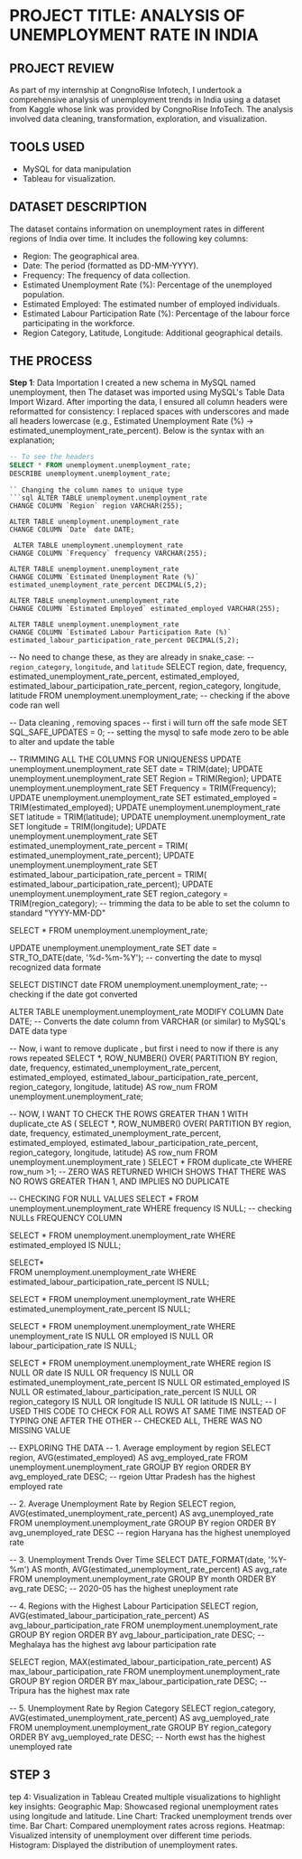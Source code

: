 # PROJECT TITLE: ANALYSIS OF UNEMPLOYMENT RATE IN INDIA 
## PROJECT REVIEW
As part of my internship at CongnoRise Infotech, I undertook a comprehensive analysis of unemployment trends in India using a dataset from Kaggle whose link was provided by CongnoRise InfoTech. The analysis involved data cleaning, transformation, exploration, and visualization. 
## TOOLS USED 
- MySQL for data manipulation
- Tableau for visualization.

## DATASET DESCRIPTION
The dataset contains information on unemployment rates in different regions of India over time. It includes the following key columns:

- Region: The geographical area.
- Date: The period (formatted as DD-MM-YYYY).
- Frequency: The frequency of data collection.
- Estimated Unemployment Rate (%): Percentage of the unemployed population.
- Estimated Employed: The estimated number of employed individuals.
- Estimated Labour Participation Rate (%): Percentage of the labour force participating in the workforce.
- Region Category, Latitude, Longitude: Additional geographical details.

## THE PROCESS
**Step 1**: Data Importation
I created a new schema in MySQL named unemployment, then
The dataset was imported using MySQL's Table Data Import Wizard.
 After importing the data, I ensured all column headers were reformatted for consistency:
I replaced spaces with underscores and made all headers lowercase (e.g., Estimated Unemployment Rate (%) → estimated_unemployment_rate_percent). Below is the syntax with an explanation;


```sql
-- To see the headers
SELECT * FROM unemployment.unemployment_rate;
DESCRIBE unemployment.unemployment_rate;
```
```
`` Changing the column names to unique type 
```sql ALTER TABLE unemployment.unemployment_rate
CHANGE COLUMN `Region` region VARCHAR(255);

ALTER TABLE unemployment.unemployment_rate
CHANGE COLUMN `Date` date DATE;

 ALTER TABLE unemployment.unemployment_rate
CHANGE COLUMN `Frequency` frequency VARCHAR(255);

ALTER TABLE unemployment.unemployment_rate
CHANGE COLUMN `Estimated Unemployment Rate (%)` estimated_unemployment_rate_percent DECIMAL(5,2);

ALTER TABLE unemployment.unemployment_rate
CHANGE COLUMN `Estimated Employed` estimated_employed VARCHAR(255);

ALTER TABLE unemployment.unemployment_rate
CHANGE COLUMN `Estimated Labour Participation Rate (%)` estimated_labour_participation_rate_percent DECIMAL(5,2);
```

-- No need to change these, as they are already in snake_case:
-- `region_category`, `longitude`, and `latitude`
SELECT region, date, frequency, estimated_unemployment_rate_percent, estimated_employed,
       estimated_labour_participation_rate_percent, region_category, longitude, latitude
FROM unemployment.unemployment_rate; -- checking if the above code ran well


-- Data cleaning , removing spaces
-- first i will turn off the safe mode
SET SQL_SAFE_UPDATES = 0; -- setting the mysql to safe mode zero to be able to alter and update the table

-- TRIMMING ALL THE COLUMNS FOR UNIQUENESS
UPDATE unemployment.unemployment_rate
SET date = TRIM(date);
UPDATE unemployment.unemployment_rate
SET Region = TRIM(Region);
UPDATE unemployment.unemployment_rate
SET Frequency = TRIM(Frequency);
UPDATE unemployment.unemployment_rate
SET estimated_employed = TRIM(estimated_employed);
UPDATE unemployment.unemployment_rate
SET latitude = TRIM(latitude);
UPDATE unemployment.unemployment_rate
SET longitude = TRIM(longitude);
UPDATE unemployment.unemployment_rate
SET estimated_unemployment_rate_percent = TRIM( estimated_unemployment_rate_percent);
UPDATE unemployment.unemployment_rate
SET  estimated_labour_participation_rate_percent = TRIM( estimated_labour_participation_rate_percent);
UPDATE unemployment.unemployment_rate
SET region_category = TRIM(region_category);
 -- trimming the data  to be able to set the column to standard "YYYY-MM-DD"
 
 SELECT * FROM unemployment.unemployment_rate;

UPDATE unemployment.unemployment_rate
SET date = STR_TO_DATE(date, '%d-%m-%Y'); -- converting the date to mysql recognized data formate

SELECT DISTINCT date
FROM unemployment.unemployment_rate; -- checking if the date got converted

ALTER TABLE unemployment.unemployment_rate
MODIFY COLUMN Date DATE; -- Converts the date column from VARCHAR (or similar) to MySQL's DATE data type

-- Now, i want to remove duplicate , but first i need to now if there is any rows repeated
SELECT *,
ROW_NUMBER() OVER(
PARTITION BY region, date, frequency, estimated_unemployment_rate_percent, estimated_employed,
       estimated_labour_participation_rate_percent, region_category, longitude, latitude) AS row_num
FROM unemployment.unemployment_rate;

-- NOW, I WANT TO CHECK THE ROWS GREATER THAN 1
WITH duplicate_cte AS (
SELECT *,
ROW_NUMBER() OVER(
PARTITION BY region, date, frequency, estimated_unemployment_rate_percent, estimated_employed,
       estimated_labour_participation_rate_percent, region_category, longitude, latitude) AS row_num
FROM unemployment.unemployment_rate
)
SELECT *
FROM duplicate_cte
WHERE row_num >1;
-- ZERO WAS RETURNED WHICH SHOWS THAT THERE WAS NO ROWS GREATER THAN 1, AND IMPLIES NO DUPLICATE


-- CHECKING FOR NULL VALUES
SELECT *
FROM unemployment.unemployment_rate
WHERE frequency IS NULL; -- checking NULLs FREQUENCY COLUMN

SELECT *
FROM unemployment.unemployment_rate
WHERE estimated_employed IS NULL;

SELECT*  
FROM unemployment.unemployment_rate
WHERE estimated_labour_participation_rate_percent IS NULL;

SELECT *
FROM unemployment.unemployment_rate
WHERE estimated_unemployment_rate_percent IS NULL; 

SELECT *
FROM unemployment.unemployment_rate
WHERE unemployment_rate IS NULL
   OR employed IS NULL
   OR labour_participation_rate IS NULL;
   
   SELECT *
FROM unemployment.unemployment_rate
WHERE region IS NULL
   OR date IS NULL
   OR frequency IS NULL
   OR estimated_unemployment_rate_percent IS NULL
   OR estimated_employed IS NULL
   OR estimated_labour_participation_rate_percent IS NULL
   OR region_category IS NULL
   OR longitude IS NULL
   OR latitude IS NULL; -- I USED THIS CODE TO CHECK FOR ALL ROWS AT SAME TIME INSTEAD OF TYPING ONE AFTER THE OTHER
-- CHECKED ALL, THERE WAS NO MISSING VALUE

-- EXPLORING THE DATA
-- 1. Average employment by region
SELECT region, AVG(estimated_employed) AS avg_employed_rate
FROM unemployment.unemployment_rate
GROUP BY region
ORDER BY avg_employed_rate DESC; -- rgeion Uttar Pradesh has the highest employed rate

-- 2. Average Unemployment Rate by Region
SELECT region, AVG(estimated_unemployment_rate_percent) AS avg_unemployed_rate
FROM unemployment.unemployment_rate
GROUP BY region
ORDER BY avg_unemployed_rate DESC -- region Haryana has the highest unemployed rate

-- 3. Unemployment Trends Over Time
SELECT DATE_FORMAT(date, '%Y-%m') AS month, AVG(estimated_unemployment_rate_percent) AS avg_rate
FROM unemployment.unemployment_rate
GROUP BY month
ORDER BY avg_rate DESC; -- 2020-05 has the highest uneployment rate

-- 4. Regions with the Highest Labour Participation
 SELECT region, AVG(estimated_labour_participation_rate_percent) AS avg_labour_participation_rate
FROM unemployment.unemployment_rate
GROUP BY region
ORDER BY avg_labour_participation_rate DESC; -- Meghalaya has the highest avg labour participation rate

SELECT region, MAX(estimated_labour_participation_rate_percent) AS max_labour_participation_rate
FROM unemployment.unemployment_rate
GROUP BY region
ORDER BY max_labour_participation_rate DESC; -- Tripura has the highest max rate

-- 5.  Unemployment Rate by Region Category
SELECT region_category, AVG(estimated_unemployment_rate_percent) AS avg_uemployed_rate
FROM unemployment.unemployment_rate
GROUP BY region_category
ORDER BY avg_uemployed_rate DESC; -- North ewst has the highest unemployed rate


## STEP 3
tep 4: Visualization in Tableau
Created multiple visualizations to highlight key insights:
Geographic Map: Showcased regional unemployment rates using longitude and latitude.
Line Chart: Tracked unemployment trends over time.
Bar Chart: Compared unemployment rates across regions.
Heatmap: Visualized intensity of unemployment over different time periods.
Histogram: Displayed the distribution of unemployment rates.

